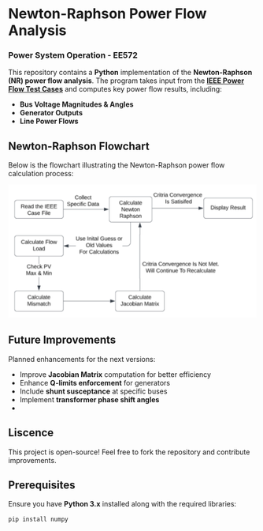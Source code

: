 # Newton-Raphson Power Flow Analysis  
### Power System Operation - EE572 
This repository contains a **Python** implementation of the **Newton-Raphson (NR) power flow analysis**. The program takes input from the **[IEEE Power Flow Test Cases](https://lamarr.ece.uw.edu/research/pstca)** and computes key power flow results, including:  
- **Bus Voltage Magnitudes & Angles**  
- **Generator Outputs**  
- **Line Power Flows**  

## Newton-Raphson Flowchart  

Below is the flowchart illustrating the Newton-Raphson power flow calculation process:  

![Term Project Flowchart](Image/image.png)  

## Future Improvements  
Planned enhancements for the next versions:  
- Improve **Jacobian Matrix** computation for better efficiency  
- Enhance **Q-limits enforcement** for generators  
- Include **shunt susceptance** at specific buses  
- Implement **transformer phase shift angles**
- 
## Liscence
This project is open-source! Feel free to fork the repository and contribute improvements. 

##  Prerequisites  
Ensure you have **Python 3.x** installed along with the required libraries:  
```bash
pip install numpy


